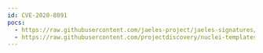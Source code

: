 ```yaml
---
id: CVE-2020-8091
pocs:
  - https://raw.githubusercontent.com/jaeles-project/jaeles-signatures/master/cves/typo3-xss-cve-2020-8091.yaml
  - https://raw.githubusercontent.com/projectdiscovery/nuclei-templates/master/cves/2020/CVE-2020-8091.yaml
---
```

